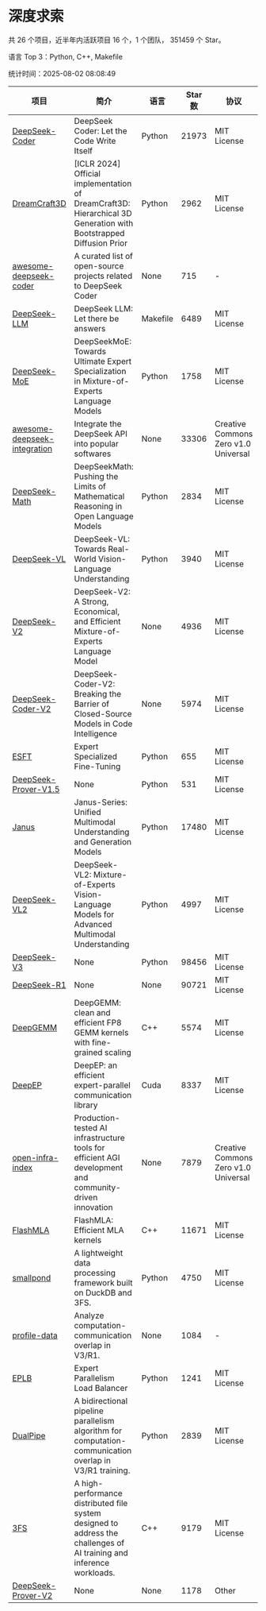 # 深度求索

共 26 个项目，近半年内活跃项目 16 个，1 个团队， 351459 个 Star。

语言 Top 3：Python, C++, Makefile

统计时间：2025-08-02 08:08:49

| 项目 | 简介 | 语言 | Star 数 | 协议 | 创建时间 | 最后更新时间 | 最后提交时间 |
| --- | --- | --- | --- | --- | --- | --- | --- |
| [DeepSeek-Coder](https://github.com/deepseek-ai/DeepSeek-Coder) | DeepSeek Coder: Let the Code Write Itself | Python | 21973 | MIT License | 2023-10-20 | 2025-08-02 | 2024-05-21 |
| [DreamCraft3D](https://github.com/deepseek-ai/DreamCraft3D) | [ICLR 2024] Official implementation of DreamCraft3D: Hierarchical 3D Generation with Bootstrapped Diffusion Prior | Python | 2962 | MIT License | 2023-10-23 | 2025-08-02 | 2025-04-22 |
| [awesome-deepseek-coder](https://github.com/deepseek-ai/awesome-deepseek-coder) | A curated list of open-source projects related to DeepSeek Coder | None | 715 | - | 2023-11-06 | 2025-08-02 | 2024-04-03 |
| [DeepSeek-LLM](https://github.com/deepseek-ai/DeepSeek-LLM) | DeepSeek LLM: Let there be answers | Makefile | 6489 | MIT License | 2023-11-29 | 2025-08-01 | 2024-02-04 |
| [DeepSeek-MoE](https://github.com/deepseek-ai/DeepSeek-MoE) | DeepSeekMoE: Towards Ultimate Expert Specialization in Mixture-of-Experts Language Models | Python | 1758 | MIT License | 2024-01-02 | 2025-08-01 | 2024-01-16 |
| [awesome-deepseek-integration](https://github.com/deepseek-ai/awesome-deepseek-integration) | Integrate the DeepSeek API into popular softwares | None | 33306 | Creative Commons Zero v1.0 Universal | 2024-01-11 | 2025-08-02 | 2025-05-13 |
| [DeepSeek-Math](https://github.com/deepseek-ai/DeepSeek-Math) | DeepSeekMath: Pushing the Limits of Mathematical Reasoning in Open Language Models | Python | 2834 | MIT License | 2024-02-05 | 2025-08-01 | 2024-04-15 |
| [DeepSeek-VL](https://github.com/deepseek-ai/DeepSeek-VL) | DeepSeek-VL: Towards Real-World Vision-Language Understanding | Python | 3940 | MIT License | 2024-03-07 | 2025-08-01 | 2024-04-24 |
| [DeepSeek-V2](https://github.com/deepseek-ai/DeepSeek-V2) | DeepSeek-V2: A Strong, Economical, and Efficient Mixture-of-Experts Language Model | None | 4936 | MIT License | 2024-04-22 | 2025-08-01 | 2024-09-25 |
| [DeepSeek-Coder-V2](https://github.com/deepseek-ai/DeepSeek-Coder-V2) | DeepSeek-Coder-V2: Breaking the Barrier of Closed-Source Models in Code Intelligence | None | 5974 | MIT License | 2024-06-14 | 2025-08-01 | 2024-09-24 |
| [ESFT](https://github.com/deepseek-ai/ESFT) | Expert Specialized Fine-Tuning | Python | 655 | MIT License | 2024-07-04 | 2025-07-31 | 2025-05-22 |
| [DeepSeek-Prover-V1.5](https://github.com/deepseek-ai/DeepSeek-Prover-V1.5) | None | Python | 531 | MIT License | 2024-08-15 | 2025-07-29 | 2024-08-16 |
| [Janus](https://github.com/deepseek-ai/Janus) | Janus-Series: Unified Multimodal Understanding and Generation Models | Python | 17480 | MIT License | 2024-10-18 | 2025-08-02 | 2025-02-01 |
| [DeepSeek-VL2](https://github.com/deepseek-ai/DeepSeek-VL2) | DeepSeek-VL2: Mixture-of-Experts Vision-Language Models for Advanced Multimodal Understanding | Python | 4997 | MIT License | 2024-12-13 | 2025-08-01 | 2025-02-26 |
| [DeepSeek-V3](https://github.com/deepseek-ai/DeepSeek-V3) | None | Python | 98456 | MIT License | 2024-12-26 | 2025-08-02 | 2025-06-27 |
| [DeepSeek-R1](https://github.com/deepseek-ai/DeepSeek-R1) | None | None | 90721 | MIT License | 2025-01-20 | 2025-08-02 | 2025-06-27 |
| [DeepGEMM](https://github.com/deepseek-ai/DeepGEMM) | DeepGEMM: clean and efficient FP8 GEMM kernels with fine-grained scaling | C++ | 5574 | MIT License | 2025-02-13 | 2025-08-01 | 2025-08-01 |
| [DeepEP](https://github.com/deepseek-ai/DeepEP) | DeepEP: an efficient expert-parallel communication library | Cuda | 8337 | MIT License | 2025-02-17 | 2025-08-02 | 2025-08-01 |
| [open-infra-index](https://github.com/deepseek-ai/open-infra-index) | Production-tested AI infrastructure tools for efficient AGI development and community-driven innovation | None | 7879 | Creative Commons Zero v1.0 Universal | 2025-02-21 | 2025-08-02 | 2025-05-15 |
| [FlashMLA](https://github.com/deepseek-ai/FlashMLA) | FlashMLA: Efficient MLA kernels | C++ | 11671 | MIT License | 2025-02-21 | 2025-08-01 | 2025-08-01 |
| [smallpond](https://github.com/deepseek-ai/smallpond) | A lightweight data processing framework built on DuckDB and 3FS. | Python | 4750 | MIT License | 2025-02-24 | 2025-07-30 | 2025-03-05 |
| [profile-data](https://github.com/deepseek-ai/profile-data) | Analyze computation-communication overlap in V3/R1. | None | 1084 | - | 2025-02-26 | 2025-08-01 | 2025-03-21 |
| [EPLB](https://github.com/deepseek-ai/EPLB) | Expert Parallelism Load Balancer | Python | 1241 | MIT License | 2025-02-26 | 2025-07-30 | 2025-03-24 |
| [DualPipe](https://github.com/deepseek-ai/DualPipe) | A bidirectional pipeline parallelism algorithm for computation-communication overlap in V3/R1 training. | Python | 2839 | MIT License | 2025-02-26 | 2025-08-01 | 2025-03-10 |
| [3FS](https://github.com/deepseek-ai/3FS) |  A high-performance distributed file system designed to address the challenges of AI training and inference workloads.  | C++ | 9179 | MIT License | 2025-02-27 | 2025-08-02 | 2025-07-28 |
| [DeepSeek-Prover-V2](https://github.com/deepseek-ai/DeepSeek-Prover-V2) | None | None | 1178 | Other | 2025-04-30 | 2025-08-01 | 2025-07-18 |
